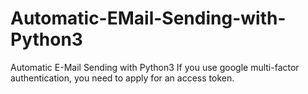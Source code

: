 # Automatic-EMail-Sending-with-Python3
Automatic E-Mail Sending with Python3
If you use google multi-factor authentication, you need to apply for an access token.
